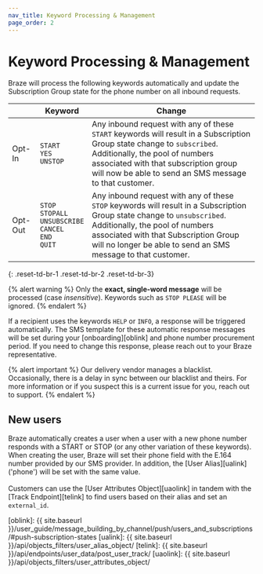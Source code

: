 ```yaml
---
nav_title: Keyword Processing & Management
page_order: 2
---
```


# Keyword Processing & Management

Braze will process the following keywords automatically and update the Subscription Group state for the phone number on all inbound requests.

|| Keyword | Change |
|-|-------|---|
|Opt-In| `START`<br> `YES`<br> `UNSTOP` | Any inbound request with any of these `START` keywords will result in a Subscription Group state change to `subscribed`. Additionally, the pool of numbers associated with that subscription group will now be able to send an SMS message to that customer. |
|Opt-Out| `STOP`<br> `STOPALL`<br> `UNSUBSCRIBE`<br> `CANCEL`<br> `END`<br> `QUIT` | Any inbound request with any of these `STOP` keywords will result in a Subscription Group state change to `unsubscribed`. Additionally, the pool of numbers associated with that Subscription Group will no longer be able to send an SMS message to that customer. |
{: .reset-td-br-1 .reset-td-br-2 .reset-td-br-3}

{% alert warning %}
Only the __exact, single-word message__ will be processed (case _insensitive_). Keywords such as `STOP PLEASE` will be ignored.
{% endalert %}

If a recipient uses the keywords `HELP` or `INFO`, a response will be triggered automatically. The SMS template for these automatic response messages will be set during your [onboarding][oblink] and phone number procurement period. If you need to change this response, please reach out to your Braze representative.

{% alert important %}
Our delivery vendor manages a blacklist. Occasionally, there is a delay in sync between our blacklist and theirs. For more information or if you suspect this is a current issue for you, reach out to support.
{% endalert %}

## New users

Braze  automatically creates a user when a user with a new phone number responds with a START or STOP (or any other variation of these keywords).  When creating the user, Braze will set their phone field with the E.164 number provided by our SMS provider.  In addition, the [User Alias][ualink] ('phone') will be set with the same value.<br><br>Customers can use the [User Attributes Object][uaolink] in tandem with the [Track Endpoint][telink] to find users based on their alias and set an `external_id`.

[oblink]: {{ site.baseurl }}/user_guide/message_building_by_channel/push/users_and_subscriptions/#push-subscription-states
[ualink]: {{ site.baseurl }}/api/objects_filters/user_alias_object/
[telink]: {{ site.baseurl }}/api/endpoints/user_data/post_user_track/
[uaolink]: {{ site.baseurl }}/api/objects_filters/user_attributes_object/